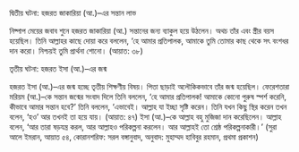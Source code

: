 দ্বিতীয় ঘটনা: হজরত জাকারিয়া (আ.)–এর সন্তান লাভ

নিষ্পাপ মেয়ের জবাব শুনে হজরত জাকারিয়া (আ.) সন্তানের জন্য ব্যাকুল হয়ে উঠলেন। অথচ তাঁর এবং স্ত্রীর বয়স হয়েছিল। তিনি আল্লাহর কাছে দোয়া করে বললেন, ‘হে আমার প্রতিপালক, আমাকে তুমি তোমার কাছ থেকে সৎ বংশধর দান করো। নিশ্চয়ই তুমি প্রার্থনা শোনো। (আয়াত: ৩৮)

তৃতীয় ঘটনা: হজরত ইসা (আ.)–এর জন্ম

হজরত ইসা (আ.)–এর জন্ম হচ্ছে তৃতীয় শিক্ষণীয় বিষয়। পিতা ছাড়াই অলৌকিকভাবে তাঁর জন্ম হয়েছিল। ফেরেশতারা মরিয়ম (আ.)–কে সন্তান জন্মের সংবাদ দিলে তিনি বললেন, ‘হে আমার প্রতিপালক! আমাকে কোনো পুরুষ স্পর্শ করেনি, কীভাবে আমার সন্তান হবে?’ তিনি বললেন, ‘এভাবেই। আল্লাহ যা ইচ্ছা সৃষ্টি করেন। তিনি যখন কিছু স্থির করেন তখন বলেন, ‘হও’ আর তখনই তা হয়ে যায়। (আয়াত: ৪৭) ইসা (আ.)–কে আল্লাহ বহু মুজিজা দান করেছিলেন। আল্লাহ বলেন, ‘আর তারা ষড়যন্ত্র করল, আর আল্লাহও পরিকল্পনা করলেন। আর আল্লাহই তো শ্রেষ্ঠ পরিকল্পনাকারী।’ (সুরা আলে ইমরান, আয়াত ৫৪, কোরানশরিফ: সরল বঙ্গানুবাদ, অনুবাদ: মুহাম্মদ হাবিবুর রহমান, প্রথমা প্রকাশন)
